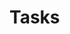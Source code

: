 
<script setup>
    import general from '../.vitepress/components/General.vue'
</script>

# Tasks

<general data='../public/tasks.js'></general>